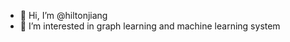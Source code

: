 - 👋 Hi, I’m @hiltonjiang
- 👀 I’m interested in graph learning and machine learning system
<!---
- 🌱 I’m currently learning ...
- 💞️ I’m looking to collaborate on ...
- 📫 How to reach me ...


hiltonjiang/hiltonjiang is a ✨ special ✨ repository because its `README.md` (this file) appears on your GitHub profile.
You can click the Preview link to take a look at your changes.
--->
